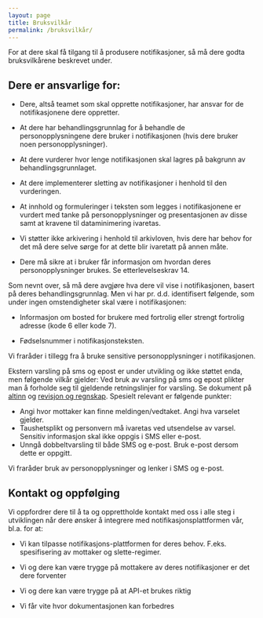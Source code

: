 ```yaml
---
layout: page
title: Bruksvilkår
permalink: /bruksvilkår/
---
```

For at dere skal få tilgang til å produsere notifikasjoner, så må dere godta bruksvilkårene beskrevet under.


## Dere er ansvarlige for:

* Dere, altså teamet som skal opprette notifikasjoner, har ansvar for de notifikasjonene dere oppretter.

* At dere har behandlingsgrunnlag for å behandle de personopplysningene dere bruker i notifikasjonen (hvis dere bruker noen personopplysninger).
  
* At dere vurderer hvor lenge notifikasjonen skal lagres på bakgrunn av behandlingsgrunnlaget.

* At dere implementerer sletting av notifikasjoner i henhold til den vurderingen.

* At innhold og formuleringer i teksten som legges i notifikasjonene er vurdert med tanke på personopplysninger og presentasjonen av disse samt at kravene til dataminimering ivaretas.

* Vi støtter ikke arkivering i henhold til arkivloven, hvis dere har behov for det må dere selve sørge for at dette blir ivaretatt på annen måte.

* Dere må sikre at i bruker får informasjon om hvordan deres personopplysninger brukes. Se etterlevelseskrav 14.


Som nevnt over, så må dere avgjøre hva dere vil vise i notifikasjonen, basert på deres behandlingsgrunnlag.  Men vi har pr. d.d. identifisert følgende, som under ingen omstendigheter skal være i notifikasjonen:

* Informasjon om bosted for brukere med fortrolig eller strengt fortrolig adresse (kode 6 eller kode 7).

* Fødselsnummer i notifikasjonsteksten.

Vi fraråder i tillegg fra å bruke sensitive personopplysninger i notifikasjonen.

Ekstern varsling på sms og epost er under utvikling og ikke støttet enda, men følgende vilkår gjelder:
Ved bruk av varsling på sms og epost plikter man å forholde seg til gjeldende retningslinjer for varsling. Se dokument på [altinn](https://www.altinn.no/nyheter/retningslinjer-for-varsling-i-altinn/) og [revisjon og regnskap](https://www.revregn.no/i/2018/5/revisjon-5-18-565).
  Spesielt relevant er følgende punkter:
  * Angi hvor mottaker kan finne meldingen/vedtaket. Angi hva varselet gjelder.
  * Taushetsplikt og personvern må ivaretas ved utsendelse av varsel. Sensitiv informasjon skal ikke oppgis i SMS eller e-post.
  * Unngå dobbeltvarsling til både SMS og e-post. Bruk e-post dersom dette er oppgitt.

Vi fraråder bruk av personopplysninger og lenker i SMS og e-post.

## Kontakt og oppfølging

Vi oppfordrer dere til å ta og opprettholde kontakt med oss i alle steg i utviklingen når dere ønsker å integrere med notifikasjonsplattformen vår, bl.a. for at:

* Vi kan tilpasse notifikasjons-plattformen for deres behov. F.eks. spesifisering av mottaker og slette-regimer.

* Vi og dere kan være trygge på mottakere av deres notifikasjoner er det dere forventer

* Vi og dere kan være trygge på at API-et brukes riktig

* Vi får vite hvor dokumentasjonen kan forbedres 

 